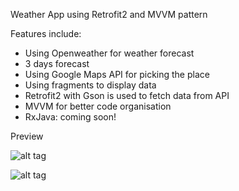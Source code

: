 Weather App using Retrofit2 and MVVM pattern

Features include:

- Using Openweather for weather forecast
- 3 days forecast
- Using Google Maps API for picking the place
- Using fragments to display data
- Retrofit2 with Gson is used to fetch data from API
- MVVM for better code organisation
- RxJava: coming soon!

Preview

![alt tag](https://i.imgur.com/tUrKFBT.png)

![alt tag](https://i.imgur.com/HYFRO7B.png)

